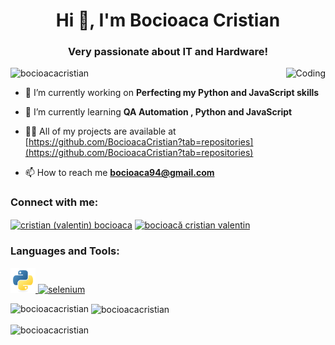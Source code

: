<h1 align="center">Hi 👋, I'm Bocioaca Cristian</h1>
<h3 align="center">Very passionate about IT and Hardware!</h3>

<img align = "right" alt = "Coding" with = "400" src= "https://i.pinimg.com/originals/e4/26/70/e426702edf874b181aced1e2fa5c6cde.gif">

<p align="left"> <img src="https://komarev.com/ghpvc/?username=bocioacacristian&label=Profile%20views&color=0e75b6&style=flat" alt="bocioacacristian" /> </p>

- 🔭 I’m currently working on **Perfecting my Python and JavaScript skills**

- 🌱 I’m currently learning **QA Automation , Python and JavaScript**

- 👨‍💻 All of my projects are available at [https://github.com/BocioacaCristian?tab=repositories](https://github.com/BocioacaCristian?tab=repositories)

- 📫 How to reach me **bocioaca94@gmail.com**

<h3 align="left">Connect with me:</h3>
<p align="left">
<a href="https://linkedin.com/in/cristian (valentin) bocioaca" target="blank"><img align="center" src="https://raw.githubusercontent.com/rahuldkjain/github-profile-readme-generator/master/src/images/icons/Social/linked-in-alt.svg" alt="cristian (valentin) bocioaca" height="30" width="40" /></a>
<a href="https://fb.com/bocioacă cristian valentin" target="blank"><img align="center" src="https://raw.githubusercontent.com/rahuldkjain/github-profile-readme-generator/master/src/images/icons/Social/facebook.svg" alt="bocioacă cristian valentin" height="30" width="40" /></a>
</p>

<h3 align="left">Languages and Tools:</h3>
<p align="left"> <a href="https://www.python.org" target="_blank" rel="noreferrer"> <img src="https://raw.githubusercontent.com/devicons/devicon/master/icons/python/python-original.svg" alt="python" width="40" height="40"/> </a> <a href="https://www.selenium.dev" target="_blank" rel="noreferrer"> <img src="https://raw.githubusercontent.com/detain/svg-logos/780f25886640cef088af994181646db2f6b1a3f8/svg/selenium-logo.svg" alt="selenium" width="40" height="40"/> </a> </p>

<p><img align="left" src="https://github-readme-stats.vercel.app/api/top-langs?username=bocioacacristian&show_icons=true&locale=en&layout=compact" alt="bocioacacristian" /></p>

<p>&nbsp;<img align="center" src="https://github-readme-stats.vercel.app/api?username=bocioacacristian&show_icons=true&locale=en" alt="bocioacacristian" /></p>

<p><img align="center" src="https://github-readme-streak-stats.herokuapp.com/?user=bocioacacristian&" alt="bocioacacristian" /></p>
